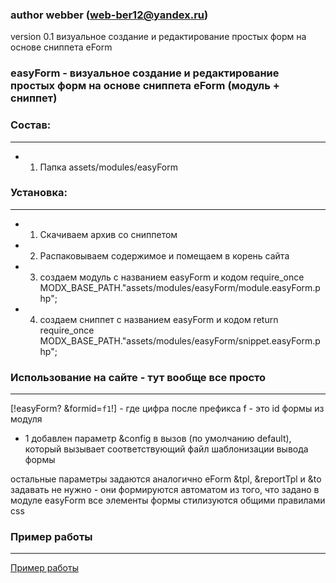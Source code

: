 ### author webber (web-ber12@yandex.ru)
version 0.1
визуальное создание и редактирование простых форм на основе сниппета eForm



### easyForm - визуальное создание и редактирование простых форм на основе сниппета eForm (модуль + сниппет)

### Состав:
---------
* 1. Папка assets/modules/easyForm


### Установка:
---------
* 1. Скачиваем архив со сниппетом
* 2. Распаковываем содержимое и помещаем в корень сайта
* 3. создаем модуль с названием easyForm и кодом require_once MODX_BASE_PATH."assets/modules/easyForm/module.easyForm.php";
* 4. создаем сниппет с названием easyForm и кодом 
return require_once MODX_BASE_PATH."assets/modules/easyForm/snippet.easyForm.php";



### Использование на сайте - тут вообще все просто
---------
[!easyForm? &formid=`f1`!] - где цифра после префикса f - это id формы из модуля

* 1 добавлен параметр &config в вызов (по умолчанию default), который вызывает соответствующий файл шаблонизации вывода формы

остальные параметры задаются аналогично eForm
&tpl, &reportTpl и &to задавать не нужно - они формируются автоматом из того, что задано в модуле easyForm
все элементы формы стилизуются общими правилами css

### Пример работы
---------
<a href="http://evobabel.sitex.by/ru/about/">Пример работы</a>












